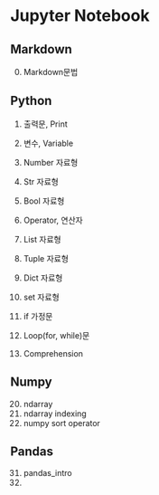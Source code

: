 # Jupyter Notebook

## Markdown

0. Markdown문법



## Python

1. 출력문, Print

2. 변수, Variable

3. Number 자료형

4. Str 자료형

5. Bool 자료형

6. Operator, 연산자

7. List 자료형

8. Tuple 자료형

9. Dict 자료형

10. set 자료형

11. if 가정문

12. Loop(for, while)문

13. Comprehension



## Numpy

20. ndarray
21. ndarray indexing
22. numpy sort operator



## Pandas

31. pandas_intro
32. 

